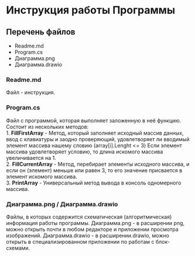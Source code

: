 # Инструкция работы Программы

## Перечень файлов
* Readme.md 
* Program.cs
* Диаграмма.png
* Диаграмма.drawio

### Readme.md 
Файл - инструкция.
### Program.cs
Файл с программой, которая выполняет заложенную в неё функцию. Состоит из нескольких методов: </br>
1. 
**FillFirstArray** - Метод, который заполняет исходный массив данных, ввод с клавиатуры и заодно проверяющий, удовлетворяет ли вводимый элемент массива нашему словию (array[i].Lenght <= 3)
Если элемент массива удовлетворяет условию, то длина искомого массива увеличивается на 1. </br>
2. **FillCurrentArray** - Метод, перебирает элементы исходного массива, и если он (элемент) меньше или равен 3, то его значение присвается в элемент искомого массива. </br>
3. **PrintArray** - Универсальный метод вывода в консоль одномерного массива. </br>

### Диаграмма.png / Диаграмма.drawio
Файлы, в которых содержится схематическая (алгоритмическая) информация работы программы. Диаграмма.png -  в расширении png, можно открыть почти в любом редакторе и приложении просмотра изображений. Диаграмма.drawio - в расширении.drawio, можно открыть в специализированном приложении по работам с блок-схемами.
